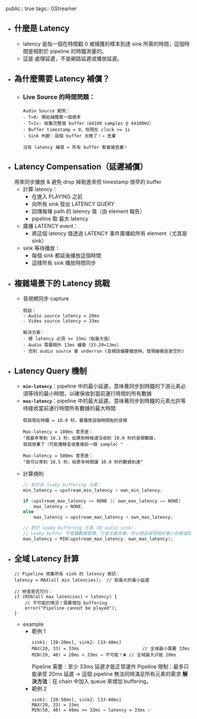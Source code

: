public:: true
tags:: GStreamer

- ## 什麼是 Latency
	- latency 是指一個在時間戳 0 被捕獲的樣本到達 sink 所需的時間，這個時間是相對於 pipeline 的時鐘測量的。
	- 這是 處理延遲，不是網路延遲或播放延遲。
- ## 為什麼需要 Latency 補償？
	- ### Live Source 的時間問題：
	  ```
	  Audio Source 範例：
	  - T=0: 開始捕獲第一個樣本
	  - T=1s: 收集完整個 buffer（44100 samples @ 44100Hz）
	  - Buffer timestamp = 0，但現在 clock >= 1s
	  - Sink 判斷：這個 buffer 太晚了！→ 丟棄
	  
	  沒有 latency 補償 = 所有 buffer 都會被丟棄！
	  ```
- ## Latency Compensation（延遲補償）
  用來同步播放 & 避免 drop 掉剛進來但 timestamp 很早的 buffer
	- 計算 latency：
		- 在進入 PLAYING 之前
		- 向所有 sink 發出 LATENCY QUERY
		- 回傳每條 path 的 latency 值（由 element 報告）
		- pipeline 取 最大 latency
	- 廣播 LATENCY event：
		- 將這個 latency 值透過 LATENCY 事件廣播給所有 element（尤其是 sink）
	- sink 等待播放：
		- 每個 sink 都延後播放這個時間
		- 這樣所有 sink 播放時間同步
- ## 複雜場景下的 Latency 挑戰
	- 音視頻同步 capture
	  ```
	  假設：
	  - Audio source latency = 20ms  
	  - Video source latency = 33ms
	  
	  解決方案：
	  - 總 latency 必須 >= 33ms（取最大值）
	  - Audio 需要額外 13ms 緩衝（33-20=13ms）
	  - 否則 audio source 會 underrun (音頻設備要播放時，發現緩衝區是空的)
	  ```
- ## Latency Query 機制
	- **`min-latency`**：pipeline 中的最小延遲，意味著同步到時鐘的下游元素必須等待的最小時間，以確保收到當前運行時間的所有數據
	- **`max-latency`**：pipeline 中的最大延遲，意味著同步到時鐘的元素允許等待接收當前運行時間所有數據的最大時間
	  ```
	  假設現在時鐘 = 10.0 秒，要播放這個時間點的音頻
	  
	  Max-latency = 100ms 意思是：
	  "我最多等到 10.1 秒，如果到時候還沒收到 10.0 秒的音頻數據，
	  我就放棄了（可能播靜音或重複前一個 sample）"
	  
	  Max-latency = 500ms 意思是：
	  "我可以等到 10.5 秒，給更多時間讓 10.0 秒的數據到達"
	  ```
	- 計算規則
	  ```c
	  // 對於非 leaky buffering 元素：
	  min_latency = upstream_min_latency + own_min_latency;
	  
	  if (upstream_max_latency == NONE || own_max_latency == NONE)
	      max_latency = NONE;
	  else
	      max_latency = upstream_max_latency + own_max_latency;
	  
	  // 對於 leaky buffering 元素（如 audio sink）：
	  // Leaky buffer 不會讓數據累積，它會主動丟棄，所以總延遲受限於最小的那個環節
	  max_latency = MIN(upstream_max_latency, own_max_latency);
	  ```
- ## 全域 Latency 計算
  ```
  // Pipeline 收集所有 sink 的 latency 資訊：
  latency = MAX(all min latencies);  // 取最大的最小延遲
  
  // 檢查是否可行：
  if (MIN(all max latencies) < latency) {
      // 不可能的情況！需要增加 buffering
      error("Pipeline cannot be played");
  }
  ```
	- example
		- 範例 1
		  ```
		  sink1: [20-20ms], sink2: [33-40ms]
		  MAX(20, 33) = 33ms						// 全域最小需要 33ms
		  MIN(20, 40) = 20ms < 33ms → 不可能！❌	// 全域最大只能 20ms
		  ```
		  Pipeline 需要：至少 33ms 延遲才能正常運作
		  Pipeline 限制：最多只能承受 20ms 延遲
		  → 這個 pipeline 無法同時滿足所有元素的需求
		  **解決方法**：在 chain 中加入 queue 來增加 buffering。
		- 範例 2
		  ```
		  sink1: [20-50ms], sink2: [33-40ms]  
		  MAX(20, 33) = 33ms
		  MIN(50, 40) = 40ms >= 33ms → latency = 33ms ✅
		  ```